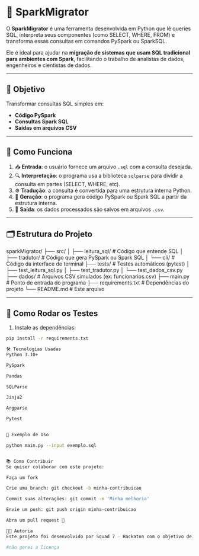 # 🚀 SparkMigrator

O **SparkMigrator** é uma ferramenta desenvolvida em Python que lê queries SQL, interpreta seus componentes (como SELECT, WHERE, FROM) e transforma essas consultas em comandos PySpark ou SparkSQL.

Ele é ideal para ajudar na **migração de sistemas que usam SQL tradicional para ambientes com Spark**, facilitando o trabalho de analistas de dados, engenheiros e cientistas de dados.

---

## 📌 Objetivo

Transformar consultas SQL simples em:

- **Código PySpark**
- **Consultas Spark SQL**
- **Saídas em arquivos CSV**

---

## 🧠 Como Funciona

1. 📥 **Entrada**: o usuário fornece um arquivo `.sql` com a consulta desejada.
2. 🔍 **Interpretação**: o programa usa a biblioteca `sqlparse` para dividir a consulta em partes (SELECT, WHERE, etc).
3. ⚙️ **Tradução**: a consulta é convertida para uma estrutura interna Python.
4. 🧪 **Geração**: o programa gera código PySpark ou Spark SQL a partir da estrutura interna.
5. 💾 **Saída**: os dados processados são salvos em arquivos `.csv`.

---

## 🗂️ Estrutura do Projeto

sparkMigrator/
├── src/
│ ├── leitura_sql/ # Código que entende SQL
│ ├── tradutor/ # Código que gera PySpark ou Spark SQL
│ └── cli/ # Código da interface de terminal
├── tests/ # Testes automáticos (pytest)
│ ├── test_leitura_sql.py
│ ├── test_tradutor.py
│ └── test_dados_csv.py
├── dados/ # Arquivos CSV simulados (ex: funcionarios.csv)
├── main.py # Ponto de entrada do programa
├── requirements.txt # Dependências do projeto
└── README.md # Este arquivo



---

## 🧪 Como Rodar os Testes

1. Instale as dependências:
```bash
pip install -r requirements.txt

🛠️ Tecnologias Usadas
Python 3.10+

PySpark

Pandas

SQLParse

Jinja2

Argparse

Pytest


📝 Exemplo de Uso

python main.py --input exemplo.sql


📚 Como Contribuir
Se quiser colaborar com este projeto:

Faça um fork

Crie uma branch: git checkout -b minha-contribuicao

Commit suas alterações: git commit -m 'Minha melhoria'

Envie um push: git push origin minha-contribuicao

Abra um pull request 🧡

👨‍💻 Autoria
Este projeto foi desenvolvido por Squad 7 - Hackaton com o objetivo de explorar soluções de migração de SQL para Spark com foco em aprendizado prático, testes e automação.

#não gerei a licença 
